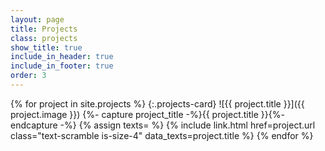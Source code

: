 ```yaml
---
layout: page
title: Projects
class: projects
show_title: true
include_in_header: true
include_in_footer: true
order: 3
---
```


{% for project in site.projects %}
{:.projects-card}
![{{ project.title }}]({{ project.image }})
{%- capture project_title -%}{{ project.title }}{%- endcapture -%}
{% assign texts= %}
{% include link.html href=project.url class="text-scramble is-size-4" data_texts=project.title %}
{% endfor %}
